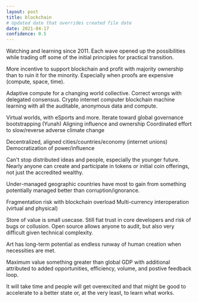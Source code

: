 ```yaml
---
layout: post
title: blockchain
# Updated date that overrides created file date
date: 2021-04-17
confidence: 0.5
---
```


Watching and learning since 2011.
Each wave opened up the possibilities
while trading off some of the initial principles
for practical transition.

More incentive to support blockchain and profit
with majority ownership
than to ruin it for the minority. 
Especially when proofs are expensive (compute, space, time).

Adaptive compute for a changing world collective. 
Correct wrongs with delegated consensus. 
Crypto internet computer
blockchain machine learning with all the auditable, anonymous data and compute.

Virtual worlds, with eSports and more.
Iterate toward global governance bootstrapping (Yunah)
Aligning influence and ownership
Coordinated effort to slow/reverse adverse climate change

Decentralized, aligned cities/countries/economy (internet unions)
Democratization of power/influence

Can't stop distributed ideas and people,
especially the younger future.
Nearly anyone can create and participate in tokens or initial coin offerings,
not just the accredited wealthy. 

Under-managed geographic countries have most to gain
from something potentially managed better than corruption/ignorance.

Fragmentation risk with blockchain overload
Multi-currency interoperation (virtual and physical)

Store of value is small usecase. 
Still fiat trust in core developers and risk of bugs or collusion. 
Open source allows anyone to audit, but also very difficult given technical complexity. 

Art has long-term potential 
as endless runway of human creation when necessities are met.

Maximum value something greater than global GDP
with additional attributed to 
added opportunities, 
efficiency, 
volume, 
and postive feedback loop.

It will take time and people will get overexcited
and that might be good to accelerate to a better state
or, 
at the very least,
to learn what works.
